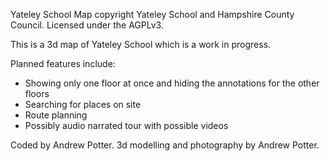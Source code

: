 Yateley School Map copyright Yateley School and Hampshire County Council. Licensed under the AGPLv3.

This is a 3d map of Yateley School which is a work in progress.

Planned features include:

- Showing only one floor at once and hiding the annotations for the other floors
- Searching for places on site
- Route planning
- Possibly audio narrated tour with possible videos

Coded by Andrew Potter. 3d modelling and photography by Andrew Potter.
